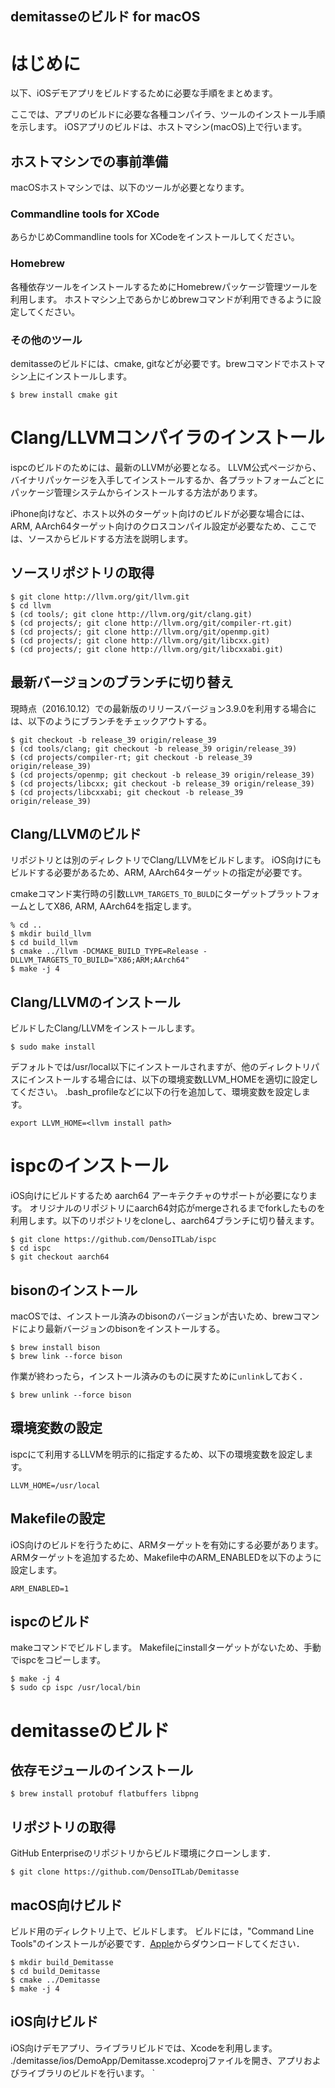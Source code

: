 demitasseのビルド for macOS
-----------------------

# はじめに

以下、iOSデモアプリをビルドするために必要な手順をまとめます。

ここでは、アプリのビルドに必要な各種コンパイラ、ツールのインストール手順を示します。
iOSアプリのビルドは、ホストマシン(macOS)上で行います。

## ホストマシンでの事前準備

macOSホストマシンでは、以下のツールが必要となります。

### Commandline tools for XCode

あらかじめCommandline tools for XCodeをインストールしてください。

### Homebrew

各種依存ツールをインストールするためにHomebrewパッケージ管理ツールを利用します。
ホストマシン上であらかじめbrewコマンドが利用できるように設定してください。

### その他のツール

demitasseのビルドには、cmake, gitなどが必要です。brewコマンドでホストマシン上にインストールします。

```
$ brew install cmake git
```

# Clang/LLVMコンパイラのインストール

ispcのビルドのためには、最新のLLVMが必要となる。
LLVM公式ページから、バイナリパッケージを入手してインストールするか、各プラットフォームごとにパッケージ管理システムからインストールする方法があります。

iPhone向けなど、ホスト以外のターゲット向けのビルドが必要な場合には、ARM, AArch64ターゲット向けのクロスコンパイル設定が必要なため、ここでは、ソースからビルドする方法を説明します。

## ソースリポジトリの取得

```
$ git clone http://llvm.org/git/llvm.git
$ cd llvm
$ (cd tools/; git clone http://llvm.org/git/clang.git)
$ (cd projects/; git clone http://llvm.org/git/compiler-rt.git)
$ (cd projects/; git clone http://llvm.org/git/openmp.git)
$ (cd projects/; git clone http://llvm.org/git/libcxx.git)
$ (cd projects/; git clone http://llvm.org/git/libcxxabi.git)
```

## 最新バージョンのブランチに切り替え

現時点（2016.10.12）での最新版のリリースバージョン3.9.0を利用する場合には、以下のようにブランチをチェックアウトする。

```
$ git checkout -b release_39 origin/release_39
$ (cd tools/clang; git checkout -b release_39 origin/release_39)
$ (cd projects/compiler-rt; git checkout -b release_39 origin/release_39)
$ (cd projects/openmp; git checkout -b release_39 origin/release_39)
$ (cd projects/libcxx; git checkout -b release_39 origin/release_39)
$ (cd projects/libcxxabi; git checkout -b release_39 origin/release_39)
```

## Clang/LLVMのビルド

リポジトリとは別のディレクトリでClang/LLVMをビルドします。
iOS向けにもビルドする必要があるため、ARM, AArch64ターゲットの指定が必要です。

cmakeコマンド実行時の引数`LLVM_TARGETS_TO_BULD`にターゲットプラットフォームとしてX86, ARM, AArch64を指定します。


```
% cd ..
$ mkdir build_llvm
$ cd build_llvm
$ cmake ../llvm -DCMAKE_BUILD_TYPE=Release -DLLVM_TARGETS_TO_BUILD="X86;ARM;AArch64"
$ make -j 4
```

## Clang/LLVMのインストール

ビルドしたClang/LLVMをインストールします。

```
$ sudo make install
```

デフォルトでは/usr/local以下にインストールされますが、他のディレクトリパスにインストールする場合には、以下の環境変数LLVM_HOMEを適切に設定してください。
.bash_profileなどに以下の行を追加して、環境変数を設定します。

```
export LLVM_HOME=<llvm install path>
```

# ispcのインストール

iOS向けにビルドするため aarch64 アーキテクチャのサポートが必要になります。
オリジナルのリポジトリにaarch64対応がmergeされるまでforkしたものを利用します。以下のリポジトリをcloneし、aarch64ブランチに切り替えます。

```
$ git clone https://github.com/DensoITLab/ispc
$ cd ispc
$ git checkout aarch64
```

## bisonのインストール

macOSでは、インストール済みのbisonのバージョンが古いため、brewコマンドにより最新バージョンのbisonをインストールする。

```
$ brew install bison
$ brew link --force bison
```

作業が終わったら，インストール済みのものに戻すために```unlink```しておく．

```
$ brew unlink --force bison
```

## 環境変数の設定

ispcにて利用するLLVMを明示的に指定するため、以下の環境変数を設定します。

```
LLVM_HOME=/usr/local
```

## Makefileの設定

iOS向けのビルドを行うために、ARMターゲットを有効にする必要があります。
ARMターゲットを追加するため、Makefile中のARM_ENABLEDを以下のように設定します。

```
ARM_ENABLED=1
```

## ispcのビルド

makeコマンドでビルドします。
Makefileにinstallターゲットがないため、手動でispcをコピーします。

```
$ make -j 4
$ sudo cp ispc /usr/local/bin
```

# demitasseのビルド

## 依存モジュールのインストール

```
$ brew install protobuf flatbuffers libpng
```

## リポジトリの取得

GitHub Enterpriseのリポジトリからビルド環境にクローンします．
```
$ git clone https://github.com/DensoITLab/Demitasse
```

## macOS向けビルド

ビルド用のディレクトリ上で、ビルドします。
ビルドには，"Command Line Tools"のインストールが必要です．[Apple](https://developer.apple.com/download/more/)からダウンロードしてください．

```
$ mkdir build_Demitasse
$ cd build_Demitasse
$ cmake ../Demitasse
$ make -j 4
```

## iOS向けビルド

iOS向けデモアプリ、ライブラリビルドでは、Xcodeを利用します。
./demitasse/ios/DemoApp/Demitasse.xcodeprojファイルを開き、アプリおよびライブラリのビルドを行います。
`
